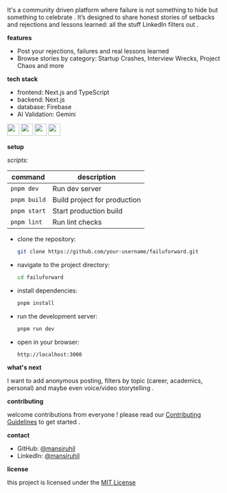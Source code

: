 It's a community driven platform where failure is not something to hide but something to celebrate . It’s designed to share honest stories of setbacks and rejections and lessons learned: all the stuff LinkedIn filters out .

**features**
- Post your rejections, failures and real lessons learned
- Browse stories by category: Startup Crashes, Interview Wrecks, Project Chaos and more

**tech stack**
- frontend: Next.js and TypeScript
- backend: Next.js
- database: Firebase
- AI Validation: Gemini 

<p float="left">
  <img src="https://img.shields.io/badge/Next.js-000000?style=for-the-badge&logo=nextdotjs&logoColor=white" height="28"/>
  <img src="https://img.shields.io/badge/TypeScript-3178C6?style=for-the-badge&logo=typescript&logoColor=white" height="28"/>
  <img src="https://img.shields.io/badge/Firebase-FFCA28?style=for-the-badge&logo=firebase&logoColor=black" height="28"/>
  <img src="https://img.shields.io/badge/Gemini_AI-ffffff?style=for-the-badge&logo=google&logoColor=blue" height="28"/>
</p>

**setup**

*scripts:*

| command         | description                  |
|---------------- |------------------------------|
| `pnpm dev`      | Run dev server               |
| `pnpm build`    | Build project for production |
| `pnpm start`    | Start production build       |
| `pnpm lint`     | Run lint checks              |


- clone the repository:
  ```bash
  git clone https://github.com/your-username/failuforward.git 
  
- navigate to the project directory:
  ```bash
  cd failuforward
  
- install dependencies:
  ```bash
  pnpm install 

- run the development server: 
  ```bash
  pnpm run dev 

- open in your browser:
  ```arduino
  http://localhost:3000

**what's next**

I want to add anonymous posting, filters by topic (career, academics, personal) and maybe even voice/video storytelling .

**contributing**

welcome contributions from everyone ! please read our [Contributing Guidelines](Contributing.md) to get started .

**contact**
- GitHub: [@mansiruhil](https://github.com/mansiruhil)  
- LinkedIn: [@mansiruhil](https://www.linkedin.com/in/mansi-ruhil-7a00a0228)  
 
**license**

this project is licensed under the [MIT License](LICENSE)
